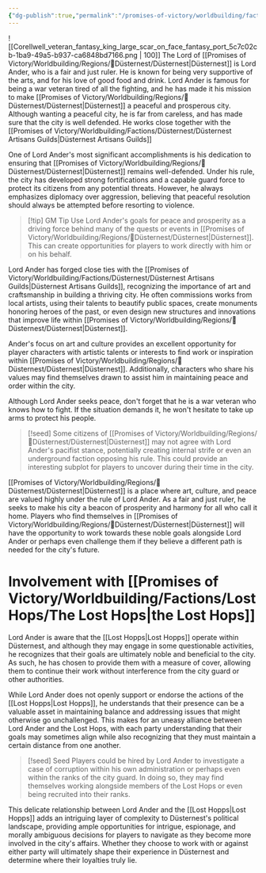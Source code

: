 ```yaml
---
{"dg-publish":true,"permalink":"/promises-of-victory/worldbuilding/factions/duesternest/lord-ander/","title":"Lord Ander","noteIcon":"NPC","created":"","updated":""}
---
```


![[Corellwell_veteran_fantasy_king_large_scar_on_face_fantasy_port_5c7c02cb-1ba9-49a5-b937-ca6848bd7166.png \| 100]]
The Lord of [[Promises of Victory/Worldbuilding/Regions/🏰Düsternest/Düsternest\|Düsternest]] is Lord Ander, who is a fair and just ruler. He is known for being very supportive of the arts, and for his love of good food and drink.
Lord Ander is famous for being a war veteran tired of all the fighting, and he has made it his mission to make [[Promises of Victory/Worldbuilding/Regions/🏰Düsternest/Düsternest\|Düsternest]] a peaceful and prosperous city.
Although wanting a peaceful city, he is far from careless, and has made sure that the city is well defended.
He works close together with the [[Promises of Victory/Worldbuilding/Factions/Düsternest/Düsternest Artisans Guilds\|Düsternest Artisans Guilds]]

One of Lord Ander's most significant accomplishments is his dedication to ensuring that [[Promises of Victory/Worldbuilding/Regions/🏰Düsternest/Düsternest\|Düsternest]] remains well-defended. Under his rule, the city has developed strong fortifications and a capable guard force to protect its citizens from any potential threats. However, he always emphasizes diplomacy over aggression, believing that peaceful resolution should always be attempted before resorting to violence.

> [!tip] GM Tip
> Use Lord Ander's goals for peace and prosperity as a driving force behind many of the quests or events in [[Promises of Victory/Worldbuilding/Regions/🏰Düsternest/Düsternest\|Düsternest]]. This can create opportunities for players to work directly with him or on his behalf.

Lord Ander has forged close ties with the [[Promises of Victory/Worldbuilding/Factions/Düsternest/Düsternest Artisans Guilds\|Düsternest Artisans Guilds]], recognizing the importance of art and craftsmanship in building a thriving city. He often commissions works from local artists, using their talents to beautify public spaces, create monuments honoring heroes of the past, or even design new structures and innovations that improve life within [[Promises of Victory/Worldbuilding/Regions/🏰Düsternest/Düsternest\|Düsternest]].

Ander's focus on art and culture provides an excellent opportunity for player characters with artistic talents or interests to find work or inspiration within [[Promises of Victory/Worldbuilding/Regions/🏰Düsternest/Düsternest\|Düsternest]]. Additionally, characters who share his values may find themselves drawn to assist him in maintaining peace and order within the city. 

Although Lord Ander seeks peace, don't forget that he is a war veteran who knows how to fight. If the situation demands it, he won't hesitate to take up arms to protect his people.

> [!seed]
> Some citizens of [[Promises of Victory/Worldbuilding/Regions/🏰Düsternest/Düsternest\|Düsternest]] may not agree with Lord Ander's pacifist stance, potentially creating internal strife or even an underground faction opposing his rule. This could provide an interesting subplot for players to uncover during their time in the city.

[[Promises of Victory/Worldbuilding/Regions/🏰Düsternest/Düsternest\|Düsternest]] is a place where art, culture, and peace are valued highly under the rule of Lord Ander. As a fair and just ruler, he seeks to make his city a beacon of prosperity and harmony for all who call it home. Players who find themselves in [[Promises of Victory/Worldbuilding/Regions/🏰Düsternest/Düsternest\|Düsternest]] will have the opportunity to work towards these noble goals alongside Lord Ander or perhaps even challenge them if they believe a different path is needed for the city's future.

# Involvement with [[Promises of Victory/Worldbuilding/Factions/Lost Hops/The Lost Hops\|the Lost Hops]]
Lord Ander is aware that the [[Lost Hopps\|Lost Hopps]] operate within Düsternest, and although they may engage in some questionable activities, he recognizes that their goals are ultimately noble and beneficial to the city. As such, he has chosen to provide them with a measure of cover, allowing them to continue their work without interference from the city guard or other authorities.

While Lord Ander does not openly support or endorse the actions of the [[Lost Hopps\|Lost Hopps]], he understands that their presence can be a valuable asset in maintaining balance and addressing issues that might otherwise go unchallenged. This makes for an uneasy alliance between Lord Ander and the Lost Hops, with each party understanding that their goals may sometimes align while also recognizing that they must maintain a certain distance from one another.

> [!seed] Seed
> Players could be hired by Lord Ander to investigate a case of corruption within his own administration or perhaps even within the ranks of the city guard. In doing so, they may find themselves working alongside members of the Lost Hops or even being recruited into their ranks.

This delicate relationship between Lord Ander and the [[Lost Hopps\|Lost Hopps]] adds an intriguing layer of complexity to Düsternest's political landscape, providing ample opportunities for intrigue, espionage, and morally ambiguous decisions for players to navigate as they become more involved in the city's affairs. Whether they choose to work with or against either party will ultimately shape their experience in Düsternest and determine where their loyalties truly lie.